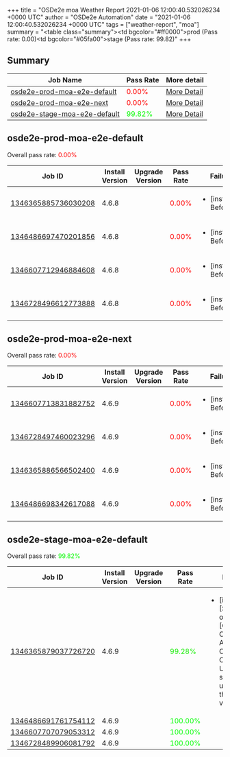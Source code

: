 +++
title = "OSDe2e moa Weather Report 2021-01-06 12:00:40.532026234 +0000 UTC"
author = "OSDe2e Automation"
date = "2021-01-06 12:00:40.532026234 +0000 UTC"
tags = ["weather-report", "moa"]
summary = "<table class=\"summary\"><tr><td bgcolor=\"#ff0000\"></td><td>prod (Pass rate: 0.00)</td></tr><tr><td bgcolor=\"#05fa00\"></td><td>stage (Pass rate: 99.82)</td></tr></table>"
+++
## Summary

| Job Name | Pass Rate | More detail |
|----------|-----------|-------------|
|[osde2e-prod-moa-e2e-default](https://prow.svc.ci.openshift.org/?job=osde2e-prod-moa-e2e-default)| <span style="color:#ff0000;">0.00%</span>|[More Detail](#osde2e-prod-moa-e2e-default)|
|[osde2e-prod-moa-e2e-next](https://prow.svc.ci.openshift.org/?job=osde2e-prod-moa-e2e-next)| <span style="color:#ff0000;">0.00%</span>|[More Detail](#osde2e-prod-moa-e2e-next)|
|[osde2e-stage-moa-e2e-default](https://prow.svc.ci.openshift.org/?job=osde2e-stage-moa-e2e-default)| <span style="color:#05fa00;">99.82%</span>|[More Detail](#osde2e-stage-moa-e2e-default)|



## osde2e-prod-moa-e2e-default

Overall pass rate: <span style="color:#ff0000;">0.00%</span>

| Job ID | Install Version | Upgrade Version | Pass Rate | Failures |
|--------|-----------------|-----------------|-----------|----------|
[1346365885736030208](https://prow.ci.openshift.org/view/gs/origin-ci-test/logs/osde2e-prod-moa-e2e-default/1346365885736030208) | 4.6.8 |  | <span style="color:#ff0000;">0.00%</span>|<ul><li>[install] BeforeSuite</li></ul>
[1346486697470201856](https://prow.ci.openshift.org/view/gs/origin-ci-test/logs/osde2e-prod-moa-e2e-default/1346486697470201856) | 4.6.8 |  | <span style="color:#ff0000;">0.00%</span>|<ul><li>[install] BeforeSuite</li></ul>
[1346607712946884608](https://prow.ci.openshift.org/view/gs/origin-ci-test/logs/osde2e-prod-moa-e2e-default/1346607712946884608) | 4.6.8 |  | <span style="color:#ff0000;">0.00%</span>|<ul><li>[install] BeforeSuite</li></ul>
[1346728496612773888](https://prow.ci.openshift.org/view/gs/origin-ci-test/logs/osde2e-prod-moa-e2e-default/1346728496612773888) | 4.6.8 |  | <span style="color:#ff0000;">0.00%</span>|<ul><li>[install] BeforeSuite</li></ul>



## osde2e-prod-moa-e2e-next

Overall pass rate: <span style="color:#ff0000;">0.00%</span>

| Job ID | Install Version | Upgrade Version | Pass Rate | Failures |
|--------|-----------------|-----------------|-----------|----------|
[1346607713831882752](https://prow.ci.openshift.org/view/gs/origin-ci-test/logs/osde2e-prod-moa-e2e-next/1346607713831882752) | 4.6.9 |  | <span style="color:#ff0000;">0.00%</span>|<ul><li>[install] BeforeSuite</li></ul>
[1346728497460023296](https://prow.ci.openshift.org/view/gs/origin-ci-test/logs/osde2e-prod-moa-e2e-next/1346728497460023296) | 4.6.9 |  | <span style="color:#ff0000;">0.00%</span>|<ul><li>[install] BeforeSuite</li></ul>
[1346365886566502400](https://prow.ci.openshift.org/view/gs/origin-ci-test/logs/osde2e-prod-moa-e2e-next/1346365886566502400) | 4.6.9 |  | <span style="color:#ff0000;">0.00%</span>|<ul><li>[install] BeforeSuite</li></ul>
[1346486698342617088](https://prow.ci.openshift.org/view/gs/origin-ci-test/logs/osde2e-prod-moa-e2e-next/1346486698342617088) | 4.6.9 |  | <span style="color:#ff0000;">0.00%</span>|<ul><li>[install] BeforeSuite</li></ul>



## osde2e-stage-moa-e2e-default

Overall pass rate: <span style="color:#05fa00;">99.82%</span>

| Job ID | Install Version | Upgrade Version | Pass Rate | Failures |
|--------|-----------------|-----------------|-----------|----------|
[1346365879037726720](https://prow.ci.openshift.org/view/gs/origin-ci-test/logs/osde2e-stage-moa-e2e-default/1346365879037726720) | 4.6.9 |  | <span style="color:#13ec00;">99.28%</span>|<ul><li>[install] [Suite: operators] [OSD] Configure AlertManager Operator Operator Upgrade should upgrade from the replaced version</li></ul>
[1346486691761754112](https://prow.ci.openshift.org/view/gs/origin-ci-test/logs/osde2e-stage-moa-e2e-default/1346486691761754112) | 4.6.9 |  | <span style="color:#01fe00;">100.00%</span>|
[1346607707079053312](https://prow.ci.openshift.org/view/gs/origin-ci-test/logs/osde2e-stage-moa-e2e-default/1346607707079053312) | 4.6.9 |  | <span style="color:#01fe00;">100.00%</span>|
[1346728489906081792](https://prow.ci.openshift.org/view/gs/origin-ci-test/logs/osde2e-stage-moa-e2e-default/1346728489906081792) | 4.6.9 |  | <span style="color:#01fe00;">100.00%</span>|



